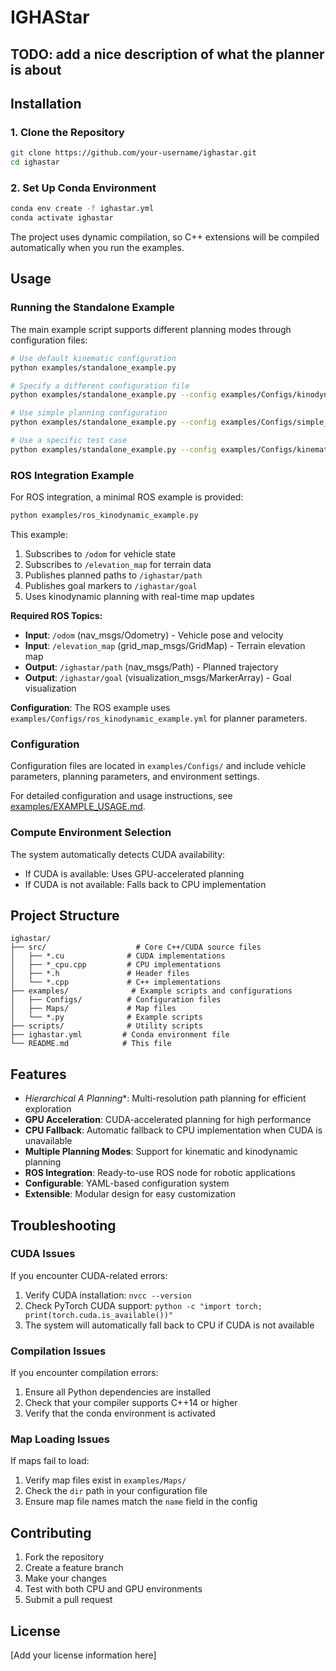 # IGHAStar

## TODO: add a nice description of what the planner is about

## Installation

### 1. Clone the Repository
```bash
git clone https://github.com/your-username/ighastar.git
cd ighastar
```

### 2. Set Up Conda Environment
```bash
conda env create -f ighastar.yml
conda activate ighastar
```

The project uses dynamic compilation, so C++ extensions will be compiled automatically when you run the examples.

## Usage

### Running the Standalone Example

The main example script supports different planning modes through configuration files:

```bash
# Use default kinematic configuration
python examples/standalone_example.py

# Specify a different configuration file
python examples/standalone_example.py --config examples/Configs/kinodynamic_example.yml

# Use simple planning configuration
python examples/standalone_example.py --config examples/Configs/simple_example.yml

# Use a specific test case
python examples/standalone_example.py --config examples/Configs/kinematic_example.yml --test-case case2
```

### ROS Integration Example

For ROS integration, a minimal ROS example is provided:

```bash
python examples/ros_kinodynamic_example.py
```

This example:
1. Subscribes to `/odom` for vehicle state
2. Subscribes to `/elevation_map` for terrain data
3. Publishes planned paths to `/ighastar/path`
4. Publishes goal markers to `/ighastar/goal`
5. Uses kinodynamic planning with real-time map updates

**Required ROS Topics:**
- **Input**: `/odom` (nav_msgs/Odometry) - Vehicle pose and velocity
- **Input**: `/elevation_map` (grid_map_msgs/GridMap) - Terrain elevation map
- **Output**: `/ighastar/path` (nav_msgs/Path) - Planned trajectory
- **Output**: `/ighastar/goal` (visualization_msgs/MarkerArray) - Goal visualization

**Configuration**: The ROS example uses `examples/Configs/ros_kinodynamic_example.yml` for planner parameters.

### Configuration

Configuration files are located in `examples/Configs/` and include vehicle parameters, planning parameters, and environment settings.

For detailed configuration and usage instructions, see [examples/EXAMPLE_USAGE.md](examples/EXAMPLE_USAGE.md).

### Compute Environment Selection

The system automatically detects CUDA availability:
- If CUDA is available: Uses GPU-accelerated planning
- If CUDA is not available: Falls back to CPU implementation

## Project Structure

```
ighastar/
├── src/                    # Core C++/CUDA source files
│   ├── *.cu              # CUDA implementations
│   ├── *_cpu.cpp         # CPU implementations  
│   ├── *.h               # Header files
│   └── *.cpp             # C++ implementations
├── examples/              # Example scripts and configurations
│   ├── Configs/          # Configuration files
│   ├── Maps/             # Map files
│   └── *.py              # Example scripts
├── scripts/              # Utility scripts
├── ighastar.yml         # Conda environment file
└── README.md            # This file
```

## Features

- **Hierarchical A* Planning**: Multi-resolution path planning for efficient exploration
- **GPU Acceleration**: CUDA-accelerated planning for high performance
- **CPU Fallback**: Automatic fallback to CPU implementation when CUDA is unavailable
- **Multiple Planning Modes**: Support for kinematic and kinodynamic planning
- **ROS Integration**: Ready-to-use ROS node for robotic applications
- **Configurable**: YAML-based configuration system
- **Extensible**: Modular design for easy customization

## Troubleshooting

### CUDA Issues
If you encounter CUDA-related errors:
1. Verify CUDA installation: `nvcc --version`
2. Check PyTorch CUDA support: `python -c "import torch; print(torch.cuda.is_available())"`
3. The system will automatically fall back to CPU if CUDA is not available

### Compilation Issues
If you encounter compilation errors:
1. Ensure all Python dependencies are installed
2. Check that your compiler supports C++14 or higher
3. Verify that the conda environment is activated

### Map Loading Issues
If maps fail to load:
1. Verify map files exist in `examples/Maps/`
2. Check the `dir` path in your configuration file
3. Ensure map file names match the `name` field in the config

## Contributing

1. Fork the repository
2. Create a feature branch
3. Make your changes
4. Test with both CPU and GPU environments
5. Submit a pull request

## License

[Add your license information here]
